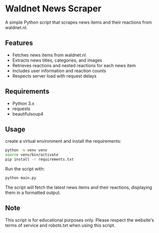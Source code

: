 # Waldnet News Scraper

A simple Python script that scrapes news items and their reactions from waldnet.nl.

## Features

- Fetches news items from waldnet.nl
- Extracts news titles, categories, and images
- Retrieves reactions and nested reactions for each news item
- Includes user information and reaction counts
- Respects server load with request delays

## Requirements

- Python 3.x
- requests
- beautifulsoup4

## Usage

create a virtual environment and install the requirements:

```bash
python -m venv venv
source venv/bin/activate
pip install -r requirements.txt
```

Run the script with:

```bash
python main.py
```

The script will fetch the latest news items and their reactions, displaying them in a formatted output.

## Note

This script is for educational purposes only. Please respect the website's terms of service and robots.txt when using this script.
